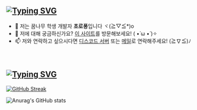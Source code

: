 ## [![Typing SVG](https://readme-typing-svg.demolab.com?font=SUSE&weight=800&size=30&pause=100000&color=D2D4DE&center=true&vCenter=true&random=true&width=435&lines=Hi+There+👋)](https://git.io/typing-svg)

- 🌱 저는 꿈나무 학생 개발자 **초로퐁**입니다 ヾ(≧▽≦*)o
- 💖 저에 대해 궁금하신가요? <a href="https://www.choropong.me">이 사이트</a>를 방문해보세요! ( •̀ ω •́ )✧
- 📫 저와 연락하고 싶으시다면 <a href="https://discord.gg/qvSTBqyNEW">디스코드 서버</a> 또는 <a href="mailto:choropong@gmail.com" title="choropong@gmail.com">메일</a>로 연락해주세요! (≧∇≦)ﾉ
<!-- - 🔭 I’m currently working on Channel 5 Studio
- 🌱 I’m currently learning Unity
- 👯 I’m looking to collaborate on ...
- 🤔 I’m looking for help with ...
- 💬 Ask me about ...
- 📫 How to reach me: ...
- 😄 Pronouns: ...
- ⚡ Fun fact: ... -->

　
  


## [![Typing SVG](https://readme-typing-svg.demolab.com?font=SUSE&weight=800&size=30&pause=100000&color=D2D4DE&center=true&vCenter=true&random=true&width=435&lines=My+Github+Stats)](https://git.io/typing-svg)
[![GitHub Streak](https://streak-stats.demolab.com?user=choropong&theme=iceberg&border_radius=15&date_format=j%2Fn%5B%2FY%5D&card_width=500&card_height=300)](https://git.io/streak-stats)

![Anurag's GitHub stats](https://github-readme-stats.vercel.app/api?username=choropong&show_icons=true&bg_color=1e2132&icon_color=84a0c6&title_color=84a0c6&border_color=33374c&text_color=d2d4de)
